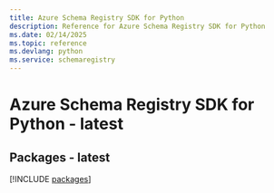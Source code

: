 ```yaml
---
title: Azure Schema Registry SDK for Python
description: Reference for Azure Schema Registry SDK for Python
ms.date: 02/14/2025
ms.topic: reference
ms.devlang: python
ms.service: schemaregistry
---
```

# Azure Schema Registry SDK for Python - latest
## Packages - latest
[!INCLUDE [packages](schema-registry-index.md)]